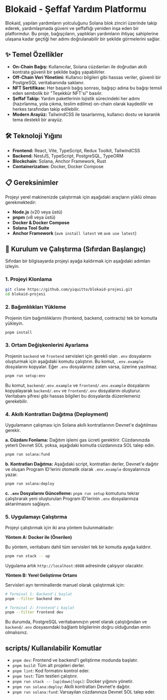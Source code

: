 # Blokaid - Şeffaf Yardım Platformu

Blokaid, yapılan yardımların yolculuğunu Solana blok zinciri üzerinde takip ederek, yardımlaşmada güveni ve şeffaflığı yeniden inşa eden bir platformdur. Bu proje, bağışçıların, yaptıkları yardımların ihtiyaç sahiplerine ulaşana kadar geçtiği her adımı doğrulanabilir bir şekilde görmelerini sağlar.

## ✨ Temel Özellikler

- **On-Chain Bağış:** Kullanıcılar, Solana cüzdanları ile doğrudan akıllı kontrata güvenli bir şekilde bağış yapabilirler.
- **Off-Chain Veri Yönetimi:** Kullanıcı bilgileri gibi hassas veriler, güvenli bir PostgreSQL veritabanında saklanır.
- **NFT Sertifikası:** Her başarılı bağış sonrası, bağışçı adına bu bağışı temsil eden sembolik bir "Teşekkür NFT'si" basılır.
- **Şeffaf Takip:** Yardım paketlerinin lojistik sürecindeki her adımı (hazırlanma, yola çıkma, teslim edilme) on-chain olarak kaydedilir ve herkes tarafından takip edilebilir.
- **Modern Arayüz:** TailwindCSS ile tasarlanmış, kullanıcı dostu ve karanlık tema destekli bir arayüz.

## 🛠️ Teknoloji Yığını

- **Frontend:** React, Vite, TypeScript, Redux Toolkit, TailwindCSS
- **Backend:** NestJS, TypeScript, PostgreSQL, TypeORM
- **Blockchain:** Solana, Anchor Framework, Rust
- **Containerization:** Docker, Docker Compose

## 📋 Gereksinimler

Projeyi yerel makinenizde çalıştırmak için aşağıdaki araçların yüklü olması gerekmektedir:

- **Node.js** (v20 veya üstü)
- **pnpm** (v8 veya üstü)
- **Docker & Docker Compose**
- **Solana Tool Suite**
- **Anchor Framework** (`avm install latest` ve `avm use latest`)

## 🚀 Kurulum ve Çalıştırma (Sıfırdan Başlangıç)

Sıfırdan bir bilgisayarda projeyi ayağa kaldırmak için aşağıdaki adımları izleyin.

### 1. Projeyi Klonlama

```bash
git clone https://github.com/yiquitto/blokaid-projesi.git
cd blokaid-projesi
```

### 2. Bağımlılıkları Yükleme

Projenin tüm bağımlılıklarını (frontend, backend, contracts) tek bir komutla yükleyin.

```bash
pnpm install
```

### 3. Ortam Değişkenlerini Ayarlama

Projenin `backend` ve `frontend` servisleri için gerekli olan `.env` dosyalarını oluşturmak için aşağıdaki komutu çalıştırın. Bu komut, `.env.example` dosyalarını kopyalar. Eğer `.env` dosyalarınız zaten varsa, üzerine yazılmaz.

```bash
pnpm run setup:env
```

Bu komut, `backend/.env.example` ve `frontend/.env.example` dosyalarını kopyalayarak `backend/.env` ve `frontend/.env` dosyalarını oluşturur. Veritabanı şifresi gibi hassas bilgileri bu dosyalarda düzenlemeniz gerekebilir.

### 4. Akıllı Kontratları Dağıtma (Deployment)

Uygulamanın çalışması için Solana akıllı kontratlarının Devnet'e dağıtılması gerekir.

**a. Cüzdanı Fonlama:** Dağıtım işlemi gas ücreti gerektirir. Cüzdanınızda yeterli Devnet SOL yoksa, aşağıdaki komutla cüzdanınıza SOL talep edin.
```bash
pnpm run solana:fund
```

**b. Kontratları Dağıtma:** Aşağıdaki script, kontratları derler, Devnet'e dağıtır ve oluşan Program ID'lerini otomatik olarak `.env.example` dosyalarınıza yazar.
```bash
pnpm run solana:deploy
```

**c. `.env` Dosyalarını Güncelleme:** `pnpm run setup` komutunu tekrar çalıştırarak yeni oluşturulan Program ID'lerinin `.env` dosyalarınıza aktarılmasını sağlayın.

### 5. Uygulamayı Çalıştırma

Projeyi çalıştırmak için iki ana yöntem bulunmaktadır:

**Yöntem A: Docker ile (Önerilen)**

Bu yöntem, veritabanı dahil tüm servisleri tek bir komutla ayağa kaldırır.

```bash
pnpm run stack -- up
```

Uygulama artık `http://localhost:8080` adresinde çalışıyor olacaktır.

**Yöntem B: Yerel Geliştirme Ortamı**

Servisleri ayrı terminallerde manuel olarak çalıştırmak için:

```bash
# Terminal 1: Backend'i başlat
pnpm --filter backend dev

# Terminal 2: Frontend'i başlat
pnpm --filter frontend dev
```

Bu durumda, PostgreSQL veritabanınızın yerel olarak çalıştığından ve `backend/.env` dosyasındaki bağlantı bilgilerinin doğru olduğundan emin olmalısınız.

## scripts/ Kullanılabilir Komutlar

- `pnpm dev`: Frontend ve backend'i geliştirme modunda başlatır.
- `pnpm build`: Tüm alt projeleri derler.
- `pnpm lint`: Kod formatını kontrol eder.
- `pnpm test`: Tüm testleri çalıştırır.
- `pnpm run stack -- [up|down|logs]`: Docker yığınını yönetir.
- `pnpm run solana:deploy`: Akıllı kontratları Devnet'e dağıtır.
- `pnpm run solana:fund`: Varsayılan cüzdanınıza Devnet SOL talep eder.
